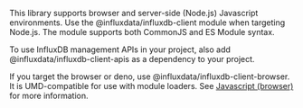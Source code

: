 This library supports browser and server-side (Node.js) Javascript environments. Use the @influxdata/influxdb-client module when targeting Node.js. The module supports both CommonJS and ES Module syntax.

To use InfluxDB management APIs in your project, also add @influxdata/influxdb-client-apis as a dependency to your project.

If you target the browser or deno, use @influxdata/influxdb-client-browser. It is UMD-compatible for use with module loaders. See [Javascript (browser)](/influxdb/v2.0/api-guide/client-libraries/browserjs) for more information.
